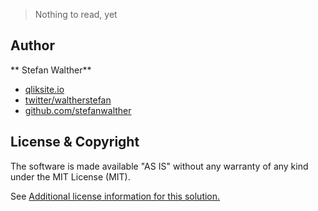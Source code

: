> Nothing to read, yet

## Author

** Stefan Walther**

* [qliksite.io](http://qliksite.io)
* [twitter/waltherstefan](http://twitter.com/waltherstefan)
* [github.com/stefanwalther](http://github.com/stefanwalther)

## License & Copyright
The software is made available "AS IS" without any warranty of any kind under the MIT License (MIT).

See [Additional license information for this solution.](LICENSE.md)